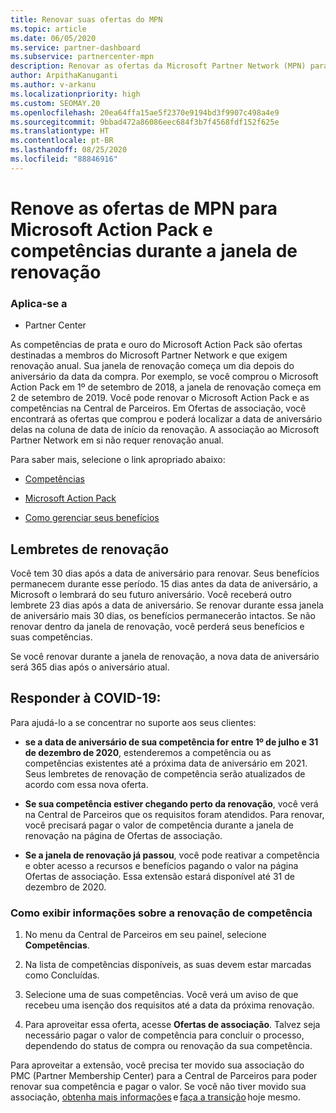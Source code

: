 ```yaml
---
title: Renovar suas ofertas do MPN
ms.topic: article
ms.date: 06/05/2020
ms.service: partner-dashboard
ms.subservice: partnercenter-mpn
description: Renovar as ofertas da Microsoft Partner Network (MPN) para Microsoft Action Pack e competências - a janela de renovação começa no aniversário da data da compra mais um dia.
author: ArpithaKanuganti
ms.author: v-arkanu
ms.localizationpriority: high
ms.custom: SEOMAY.20
ms.openlocfilehash: 20ea64ffa15ae5f2370e9194bd3f9907c498a4e9
ms.sourcegitcommit: 9bbad472a86086eec684f3b7f4568fdf152f625e
ms.translationtype: HT
ms.contentlocale: pt-BR
ms.lasthandoff: 08/25/2020
ms.locfileid: "88846916"
---
```

# <a name="renew-your-mpn-offers-for-microsoft-action-pack-and-competencies-during-the-renewal-window"></a>Renove as ofertas de MPN para Microsoft Action Pack e competências durante a janela de renovação

### <a name="applies-to"></a>Aplica-se a

- Partner Center

As competências de prata e ouro do Microsoft Action Pack são ofertas destinadas a membros do Microsoft Partner Network e que exigem renovação anual. Sua janela de renovação começa um dia depois do aniversário da data da compra. Por exemplo, se você comprou o Microsoft Action Pack em 1º de setembro de 2018, a janela de renovação começa em 2 de setembro de 2019. Você pode renovar o Microsoft Action Pack e as competências na Central de Parceiros. Em Ofertas de associação, você encontrará as ofertas que comprou e poderá localizar a data de aniversário delas na coluna de data de início da renovação. A associação ao Microsoft Partner Network em si não requer renovação anual. 

Para saber mais, selecione o link apropriado abaixo: 

- [Competências](learn-about-competencies.md)

- [Microsoft Action Pack](mpn-get-action-pack.md)

- [Como gerenciar seus benefícios](manage-your-partner-network-benefits.md)

## <a name="renewal-reminders"></a>Lembretes de renovação 

Você tem 30 dias após a data de aniversário para renovar. Seus benefícios permanecem durante esse período. 15 dias antes da data de aniversário, a Microsoft o lembrará do seu futuro aniversário. Você receberá outro lembrete 23 dias após a data de aniversário. Se renovar durante essa janela de aniversário mais 30 dias, os benefícios permanecerão intactos. Se não renovar dentro da janela de renovação, você perderá seus benefícios e suas competências.

Se você renovar durante a janela de renovação, a nova data de aniversário será 365 dias após o aniversário atual.

## <a name="responding-to-covid-19"></a>Responder à COVID-19:

Para ajudá-lo a se concentrar no suporte aos seus clientes: 

- **se a data de aniversário de sua competência for entre 1º de julho e 31 de dezembro de 2020**, estenderemos a competência ou as competências existentes até a próxima data de aniversário em 2021. Seus lembretes de renovação de competência serão atualizados de acordo com essa nova oferta. 

- **Se sua competência estiver chegando perto da renovação**, você verá na Central de Parceiros que os requisitos foram atendidos. Para renovar, você precisará pagar o valor de competência durante a janela de renovação na página de Ofertas de associação. 

- **Se a janela de renovação já passou**, você pode reativar a competência e obter acesso a recursos e benefícios pagando o valor na página Ofertas de associação. Essa extensão estará disponível até 31 de dezembro de 2020.

### <a name="how-to-view-competency-renewal-information"></a>Como exibir informações sobre a renovação de competência

1. No menu da Central de Parceiros em seu painel, selecione **Competências**.  

2. Na lista de competências disponíveis, as suas devem estar marcadas como Concluídas.  

3. Selecione uma de suas competências. Você verá um aviso de que recebeu uma isenção dos requisitos até a data da próxima renovação.

4. Para aproveitar essa oferta, acesse **Ofertas de associação**. Talvez seja necessário pagar o valor de competência para concluir o processo, dependendo do status de compra ou renovação da sua competência. 

Para aproveitar a extensão, você precisa ter movido sua associação do PMC (Partner Membership Center) para a Central de Parceiros para poder renovar sua competência e pagar o valor. Se você não tiver movido sua associação, [obtenha mais informações](prepare-pmc-pc-migration.md) e [faça a transição](https://partners.microsoft.com/partnerprogram/Welcome.aspx) hoje mesmo.  

